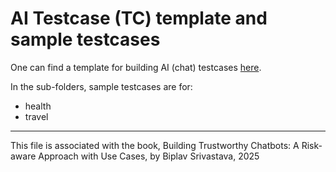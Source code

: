 
# AI Testcase (TC) template and sample testcases

One can find a template for building AI (chat) testcases [here](testcase-template.md).

In the sub-folders, sample testcases are for:
* health
* travel

----

This file is associated with the book, Building Trustworthy Chatbots: A Risk-aware Approach with Use Cases, by Biplav Srivastava, 2025
